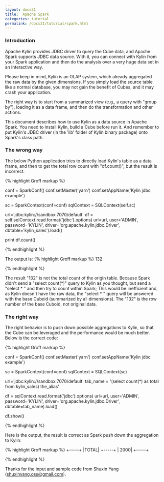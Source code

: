 ```yaml
---
layout: docs31
title:  Apache Spark
categories: tutorial
permalink: /docs31/tutorial/spark.html
---
```



### Introduction

Apache Kylin provides JDBC driver to query the Cube data, and Apache Spark supports JDBC data source. With it, you can connect with Kylin from your Spark application and then do the analysis over a very huge data set in an interactive way.

Please keep in mind, Kylin is an OLAP system, which already aggregated the raw data by the given dimensions. If you simply load the source table like a normal database, you may not gain the benefit of Cubes, and it may crash your application.

The right way is to start from a summarized view (e.g., a query with "group by"), loading it as a data frame, and then do the transformation and other actions.

This document describes how to use Kylin as a data source in Apache Spark. You need to install Kylin, build a Cube before run it. And remember to put Kylin's JDBC driver (in the 'lib' folder of Kylin binary package) onto Spark's class path. 

### The wrong way

The below Python application tries to directly load Kylin's table as a data frame, and then to get the total row count with "df.count()", but the result is incorrect.

{% highlight Groff markup %}

conf = SparkConf() 
conf.setMaster('yarn')
conf.setAppName('Kylin jdbc example')

sc = SparkContext(conf=conf)
sqlContext = SQLContext(self.sc)

url='jdbc:kylin://sandbox:7070/default'
df = self.sqlContext.read.format('jdbc').options(
    url=url, user='ADMIN', password='KYLIN',
    driver='org.apache.kylin.jdbc.Driver',
    dbtable='kylin_sales').load()

print df.count()

    
{% endhighlight %}

The output is:
{% highlight Groff markup %}
132

{% endhighlight %}


The result "132" is not the total count of the origin table. Because Spark didn't send a "select count(*)" query to Kylin as you thought, but send a "select * " and then try to count within Spark; This would be inefficient and, as Kylin doesn't have the raw data, the "select * " query will be answered with the base Cuboid (summarized by all dimensions). The "132" is the row number of the base Cuboid, not original data. 


### The right way

The right behavior is to push down possible aggregations to Kylin, so that the Cube can be leveraged and the performance would be much better. Below is the correct code:

{% highlight Groff markup %}

conf = SparkConf() 
conf.setMaster('yarn')
conf.setAppName('Kylin jdbc example')

sc = SparkContext(conf=conf)
sqlContext = SQLContext(sc)
  
url='jdbc:kylin://sandbox:7070/default'
tab_name = '(select count(*) as total from kylin_sales) the_alias'

df = sqlContext.read.format('jdbc').options(
        url=url, user='ADMIN', password='KYLIN',
        driver='org.apache.kylin.jdbc.Driver',
        dbtable=tab_name).load()

df.show()

{% endhighlight %}

Here is the output, the result is correct as Spark push down the aggregation to Kylin:

{% highlight Groff markup %}
+-----+
|TOTAL|
+-----+
| 2000|
+-----+

{% endhighlight %}

Thanks for the input and sample code from Shuxin Yang (shuxinyang.oss@gmail.com).

